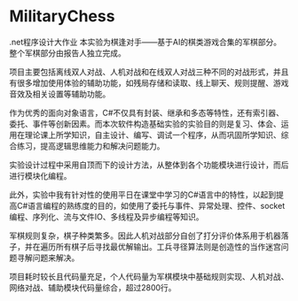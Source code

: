# MilitaryChess
.net程序设计大作业
本实验为棋逢对手——基于AI的棋类游戏合集的军棋部分。整个军棋部分由报告人独立完成。

项目主要包括离线双人对战、人机对战和在线双人对战三种不同的对战形式，并且有很多增加使用体验的辅助功能，如残局存储和读取、线上聊天、规则提醒、游戏音效及相关设置等辅助功能。

作为优秀的面向对象语言，C#不仅具有封装、继承和多态等特性，还有索引器、委托、事件等创新因素。而本次软件构造基础实验的实验目的则是复习、体会、运用在理论课上所学知识，自主设计、编写、调试一个程序，从而巩固所学知识、综合练习，提高逻辑思维能力和解决问题能力。

实验设计过程中采用自顶而下的设计方法，从整体到各个功能模块进行设计，而后进行模块化编程。

此外，实验中我有针对性的使用平日在课堂中学习的C#语言中的特性，以起到提高C#语言编程的熟练度的目的，如使用了委托与事件、异常处理、控件、socket编程、序列化、流与文件IO、多线程及异步编程等知识。

军棋规则复杂，棋子种类繁多。因此人机对战部分自创了打分评价体系用于机器落子，并在遍历所有棋子后寻找最优解输出。工兵寻径算法则是创造性的当作迷宫问题寻解问题来解决。

项目耗时较长且代码量充足，个人代码量为军棋模块中基础规则实现、人机对战、网络对战、辅助模块代码量综合，超过2800行。
